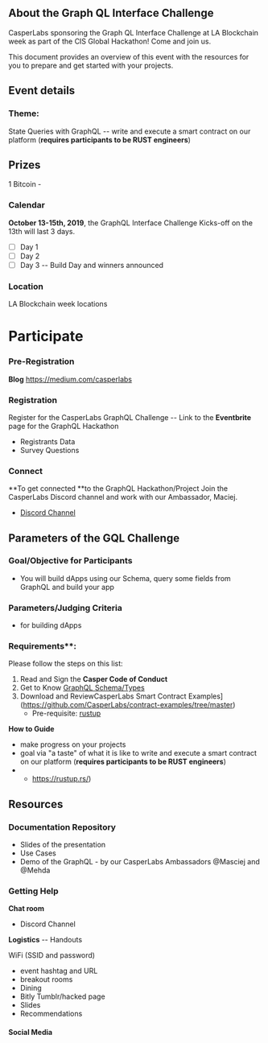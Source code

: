## About the Graph QL Interface Challenge 

CasperLabs sponsoring the Graph QL Interface Challenge at LA Blockchain week as part of the CIS Global Hackathon! Come and join us.

This document provides an overview of this event with the resources for you to prepare and get started with your projects.

## Event details

### **Theme:** 

State Queries with GraphQL -- write and execute a smart contract on our platform (**requires participants to be RUST engineers**) <!--Ask Maciej-->

## **Prizes**

1 Bitcoin - 

### Calendar

**October 13-15th, 2019**, the GraphQL Interface Challenge Kicks-off on the 13th will last 3 days.

- [ ] Day 1
- [ ] Day 2
- [ ] Day 3 -- Build Day and winners announced 

<!--get confirmation-->

### **Location**	

LA Blockchain week locations



# Participate

### Pre-Registration

**Blog**  https://medium.com/casperlabs

### Registration

Register for the CasperLabs GraphQL Challenge -- Link to the **Eventbrite** page for the GraphQL Hackathon

- Registrants Data
- Survey Questions

### Connect
**To get connected **to the GraphQL Hackathon/Project Join the CasperLabs Discord channel and work with our Ambassador, Maciej.

- [Discord Channel](https://discordapp.com/channels/615596155992145953/627186448629628959)

## Parameters of the GQL Challenge

### Goal/Objective for Participants

- You will build dApps using our Schema, query some fields from GraphQL and build your app

   <!--internal what it is like to write and execute a smart contract on our platform-->

  <!--funneling people to the community-->

### **Parameters/Judging Criteria** 

- for building dApps

### Requirements**: 

Please follow the steps on this list:

1. Read and Sign the **Casper Code of Conduct**
2. Get to Know [GraphQL Schema/Types](https://casperlabs.atlassian.net/wiki/spaces/EN/pages/92176385/GraphQL+Schema+Types) 
3. Download and ReviewCasperLabs Smart Contract Examples](https://github.com/CasperLabs/contract-examples/tree/master)
   - Pre-requisite: [rustup](https://rustup.rs/)

**How to Guide**

- make progress on your projects
- goal via "a taste" of what it is like to write and execute a smart contract on our platform (**requires participants to be RUST engineers**)
- - https://rustup.rs/)

## **Resources**

### **Documentation Repository**

- Slides of the presentation
- Use Cases
- Demo of the GraphQL - by our CasperLabs Ambassadors @Masciej and @Mehda

### **Getting Help**

**Chat room**

- Discord Channel

**Logistics**  -- Handouts

WiFi (SSID and password)

- event hashtag and URL
- breakout rooms
- Dining
- Bitly Tumblr/hacked page
- Slides
- Recommendations

#### Social Media

